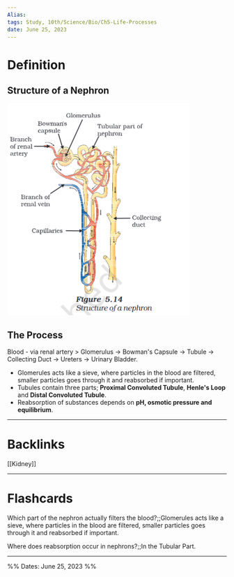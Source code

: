 ```yaml
---
Alias:
tags: Study, 10th/Science/Bio/Ch5-Life-Processes
date: June 25, 2023
---
```

# Definition
## Structure of a Nephron
![500](assets/pasted-image-20230625204635-922a6063c7ea75b156e2485717e58c40.png)
## The Process
Blood - via renal artery > Glomerulus -> Bowman's Capsule -> Tubule -> Collecting Duct -> Ureters -> Urinary Bladder.

- Glomerules acts like a sieve, where particles in the blood are filtered, smaller particles goes through it and reabsorbed if important.
- Tubules contain three parts; **Proximal Convoluted Tubule**, **Henle's Loop** and **Distal Convoluted Tubule**.
- Reabsorption of substances depends on **pH, osmotic pressure and equilibrium**.

---
# Backlinks
[[Kidney]]

---
# Flashcards
Which part of the nephron actually filters the blood?;;Glomerules acts like a sieve, where particles in the blood are filtered, smaller particles goes through it and reabsorbed if important.
<!--SR:!2024-09-01,312,280-->

Where does reabsorption occur in nephrons?;;In the Tubular Part.
<!--SR:!2024-04-28,192,260-->

---

%%
Dates: June 25, 2023
%%